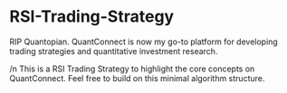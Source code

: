 # RSI-Trading-Strategy
RIP Quantopian. QuantConnect is now my go-to platform for developing trading strategies and quantitative investment research. 

/n This is a RSI Trading Strategy to highlight the core concepts on QuantConnect. Feel free to build on this minimal algorithm structure. 

